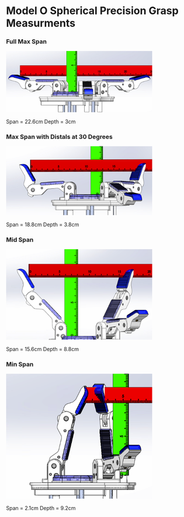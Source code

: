 
# Model O Spherical Precision Grasp Measurments


### Full Max Span
<img src="Images/ModelO_ConfB_Precision_Max.png" width="400">

Span = 22.6cm
Depth = 3cm


### Max Span with Distals at 30 Degrees
<img src="Images/ModelO_ConfB_Precision_Max30.png" width="400">

Span = 18.8cm
Depth = 3.8cm


### Mid Span
<img src="Images/ModelO_ConfB_Precision_Mid.png" width="400">

Span = 15.6cm
Depth = 8.8cm


### Min Span
<img src="Images/ModelO_ConfB_Precision_Min.png" width="400">

Span = 2.1cm
Depth = 9.2cm
